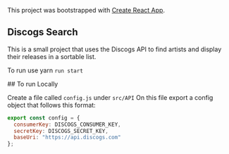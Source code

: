 This project was bootstrapped with [Create React App](https://github.com/facebook/create-react-app).

## Discogs Search

This is a small project that uses the Discogs API to find artists and display their releases in a sortable list.

To run use yarn `run start`

## To run Locally

Create a file called `config.js` under `src/API`
On this file export a config object that follows this format:
```javascript
export const config = {
  consumerKey: DISCOGS_CONSUMER_KEY,
  secretKey: DISCOGS_SECRET_KEY,
  baseUri: "https://api.discogs.com"
};
```
